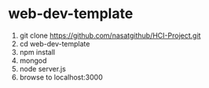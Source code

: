 # web-dev-template

1. git clone https://github.com/nasatgithub/HCI-Project.git
1. cd web-dev-template
1. npm install
1. mongod
1. node server.js
1. browse to localhost:3000
